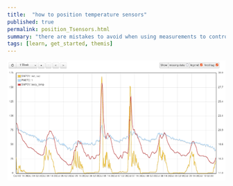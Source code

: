 ```yaml
---
title:  "how to position temperature sensors"
published: true
permalink: position_Tsensors.html
summary: "there are mistakes to avoid when using measurements to control thermal comfort ..."
tags: [learn, get_started, themis]
---
```

![](images/post2/Tsens_pos.png)
